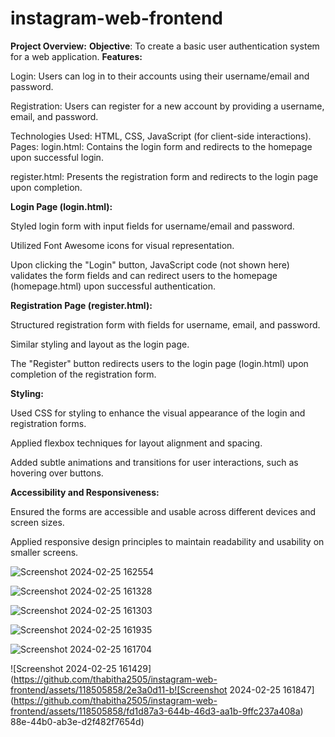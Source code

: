 # instagram-web-frontend

**Project Overview:**
**Objective**: To create a basic user authentication system for a web application.
**Features:**

Login: Users can log in to their accounts using their username/email and password.

Registration: Users can register for a new account by providing a username, email, and password.

Technologies Used: HTML, CSS, JavaScript (for client-side interactions).
Pages:
login.html: Contains the login form and redirects to the homepage upon successful login.

register.html: Presents the registration form and redirects to the login page upon completion.

**Login Page (login.html):**

Styled login form with input fields for username/email and password.

Utilized Font Awesome icons for visual representation.

Upon clicking the "Login" button, JavaScript code (not shown here) validates the form fields and can redirect users to the homepage (homepage.html) upon successful authentication.

**Registration Page (register.html):**

Structured registration form with fields for username, email, and password.

Similar styling and layout as the login page.

The "Register" button redirects users to the login page (login.html) upon completion of the registration form.

**Styling:**

Used CSS for styling to enhance the visual appearance of the login and registration forms.

Applied flexbox techniques for layout alignment and spacing.

Added subtle animations and transitions for user interactions, such as hovering over buttons.

**Accessibility and Responsiveness:**

Ensured the forms are accessible and usable across different devices and screen sizes.

Applied responsive design principles to maintain readability and usability on smaller screens.

![Screenshot 2024-02-25 162554](https://github.com/thabitha2505/instagram-web-frontend/assets/118505858/56ad4310-714b-4b01-b7ca-7f906a4d4d0b)

![Screenshot 2024-02-25 161328](https://github.com/thabitha2505/instagram-web-frontend/assets/118505858/9a5feef2-d2f3-4bd3-a05b-a3134de63321)

![Screenshot 2024-02-25 161303](https://github.com/thabitha2505/instagram-web-frontend/assets/118505858/e0d3400b-66af-451e-9c0e-046f2129ab33)

![Screenshot 2024-02-25 161935](https://github.com/thabitha2505/instagram-web-frontend/assets/118505858/b7481197-3d00-4635-8c40-aca24e529b09)

![Screenshot 2024-02-25 161704](https://github.com/thabitha2505/instagram-web-frontend/assets/118505858/4a4bad49-4e1e-4e59-8dd4-cf4167400c95)

![Screenshot 2024-02-25 161429](https://github.com/thabitha2505/instagram-web-frontend/assets/118505858/2e3a0d11-b![Screenshot 2024-02-25 161847](https://github.com/thabitha2505/instagram-web-frontend/assets/118505858/fd1d87a3-644b-46d3-aa1b-9ffc237a408a)
88e-44b0-ab3e-d2f482f7654d)



